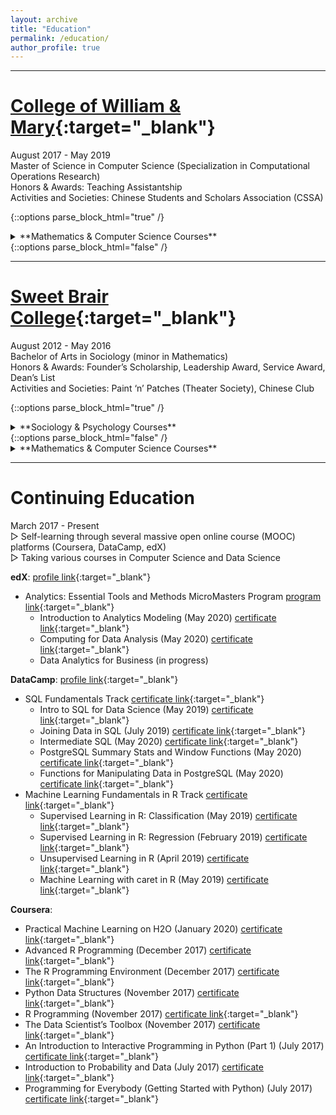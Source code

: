 ```yaml
---
layout: archive
title: "Education"
permalink: /education/
author_profile: true
---
```


---

[College of William & Mary](http://www.wm.edu){:target="_blank"}
======
August 2017 - May 2019  
Master of Science in Computer Science (Specialization in Computational Operations Research)  
Honors & Awards: Teaching Assistantship  
Activities and Societies: Chinese Students and Scholars Association (CSSA)

{::options parse_block_html="true" /}
<details><summary markdown="span">**Mathematics & Computer Science Courses**</summary>
- APSC 691 Applied Machine Learning
- CSCI 698 Simulation & Modeling in Operations Research
- CSCI 688 Data Mining
- CSCI 688 Network Location Theory
- CSCI 688 Optimization in Machine Learning 
- CSCI 678 Statistical Analysis of Simulation Models
- CSCI 658 Discrete Optimization 
- CSCI 648 Network Optimization 
- CSCI 628 Linear Programming 
- CSCI 618 Models & Applications in Operations Research 
- CSCI 520 Computing in Operations Research 
- MATH 552 Mathematical Statistics 
- MATH 551 Probability
</details>
{::options parse_block_html="false" /}

---

[Sweet Brair College](http://www.sbc.edu){:target="_blank"}
======
August 2012 - May 2016  
Bachelor of Arts in Sociology (minor in Mathematics)   
Honors & Awards: Founder’s Scholarship, Leadership Award, Service Award, Dean’s List  
Activities and Societies: Paint ‘n’ Patches (Theater Society), Chinese Club  

{::options parse_block_html="true" /}
<details><summary markdown="span">**Sociology & Psychology Courses**</summary>
- SOCI 452 Senior Seminar 
- SOCI 451 Research Methods 
- SOCI 450 Sociological Theory 
- SOCI 360 Minorities and Race Relations 
- SOCI 330 Social Stratification 
- SOCI 320 Social Organization: Work, Family, and Education 
- SOCI 260 Sociology of Religion 
- SOCI 223 Sociology of Food 
- SOCI 200 Medical Sociology 
- SOCI 110 Intro to Sociology: Social Research 
- SOCI 100 Intro to Sociology: Sociological Perspective 
- PSYC 219 Statistics for Behavioral Science 
- PSYC 101 Introductory Psychology 
</details>
{::options parse_block_html="false" /}


<details><summary markdown="span">**Mathematics & Computer Science Courses**</summary>
- MATH 328 Ordinary Differential Equations 
- MATH 232 Linear Algebra 
- MATH 223 Calculus III 
- MATH 205 Applied Statistics 
- MATH 124 Calculus II 
- CSCI 188 Java Programming I 
- PHIL 119 Logic 
</details>


---

Continuing Education
======
March 2017 - Present  
▷ Self-learning through several massive open online course (MOOC) platforms (Coursera, DataCamp, edX)  
▷ Taking various courses in Computer Science and Data Science 
  
**edX**: [profile link](https://profile.edx.org/u/Snowingsita){:target="_blank"}
- Analytics: Essential Tools and Methods MicroMasters Program [program link](https://credentials.edx.org/records/programs/shared/2893a4d1b61b474ea2ca505eda3c4b51/){:target="_blank"}
	- Introduction to Analytics Modeling (May 2020) [certificate link](https://courses.edx.org/certificates/661237124e804e77b925ae37c9107545){:target="_blank"}
	- Computing for Data Analysis (May 2020) [certificate link](https://courses.edx.org/certificates/4a77a230326c4c61949ed7b473a303e4){:target="_blank"} 
	- Data Analytics for Business (in progress)

**DataCamp**: [profile link](https://www.datacamp.com/profile/xzhang33){:target="_blank"}

- SQL Fundamentals Track [certificate link](https://www.datacamp.com/statement-of-accomplishment/track/1a5e852a6df7f4a6018a67a89444d2e0c8ceffcf){:target="_blank"}
	- Intro to SQL for Data Science (May 2019) [certificate link](https://www.datacamp.com/statement-of-accomplishment/course/8673be852faf03b428370ffca806c13996851845){:target="_blank"}
	- Joining Data in SQL (July 2019) [certificate link](https://www.datacamp.com/statement-of-accomplishment/course/966173f17c4fe9b21d282604bdceafdc769ab751){:target="_blank"}
	- Intermediate SQL (May 2020) [certificate link](https://www.datacamp.com/statement-of-accomplishment/course/5fb8883caf1dfb32f68d4e4c03c775dc3e54078f){:target="_blank"}
	- PostgreSQL Summary Stats and Window Functions (May 2020) [certificate link](https://www.datacamp.com/statement-of-accomplishment/course/0de6a8326734fea9200533ea543210bdaed744da){:target="_blank"}	
	- Functions for Manipulating Data in PostgreSQL (May 2020) [certificate link](https://www.datacamp.com/statement-of-accomplishment/course/41784344032c0662cc3b79ef13d5fd9c0638a959){:target="_blank"}
- Machine Learning Fundamentals in R Track [certificate link](https://www.datacamp.com/statement-of-accomplishment/track/72ae99b3e79c7d8d79c25307ac21bbb324e8e1ca){:target="_blank"}    
	- Supervised Learning in R: Classification (May 2019) [certificate link](https://www.datacamp.com/statement-of-accomplishment/course/5b95e111fb1b18a532faadd50b806d56f4f00a0b){:target="_blank"}  			  
	- Supervised Learning in R: Regression (February 2019) [certificate link](https://www.datacamp.com/statement-of-accomplishment/course/00d01cc39bd7ecc082630fce3e01dc8a03041183){:target="_blank"}  
	- Unsupervised Learning in R (April 2019) [certificate link](https://www.datacamp.com/statement-of-accomplishment/course/0dfe230739e5d0819d0a977af24e3ae7633a22e5){:target="_blank"}   
	- Machine Learning with caret in R (May 2019) [certificate link](https://www.datacamp.com/statement-of-accomplishment/course/8c97969a8ca58476961fb264267e951c788ba90f){:target="_blank"}
	
**Coursera**: 
- Practical Machine Learning on H2O (January 2020) [certificate link](https://www.coursera.org/account/accomplishments/records/Y5VDKPEF8S2F){:target="_blank"}  
- Advanced R Programming (December 2017) [certificate link](https://www.coursera.org/account/accomplishments/records/KAJT6AQUVH5E){:target="_blank"} 
- The R Programming Environment (December 2017) [certificate link](https://www.coursera.org/account/accomplishments/records/J7AM92J6ELBF){:target="_blank"} 
- Python Data Structures (November 2017) [certificate link](https://www.coursera.org/account/accomplishments/records/BUDYB372LPUQ){:target="_blank"}
- R Programming (November 2017) [certificate link](https://www.coursera.org/account/accomplishments/records/77FEUCLHM7N3){:target="_blank"}  
- The Data Scientist’s Toolbox (November 2017) [certificate link](https://www.coursera.org/account/accomplishments/records/C5MS6WN3NPQ4){:target="_blank"} 
- An Introduction to Interactive Programming in Python (Part 1) (July 2017) [certificate link](https://www.coursera.org/account/accomplishments/records/ZGA34GNXE3SE){:target="_blank"}  
- Introduction to Probability and Data (July 2017) [certificate link](https://www.coursera.org/account/accomplishments/records/NSECHXS8GKE5){:target="_blank"}  
- Programming for Everybody (Getting Started with Python) (July 2017) [certificate link](https://www.coursera.org/account/accomplishments/records/6KZPLTC3CQUQ){:target="_blank"}  

